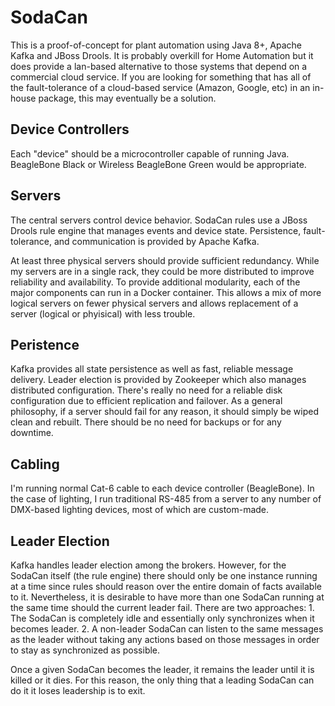 # SodaCan
This is a proof-of-concept for plant automation using Java 8+, Apache Kafka and JBoss Drools. It is probably overkill for Home Automation but it does provide a lan-based alternative to those systems that depend on a commercial cloud service. If you are looking for something that has all of the fault-tolerance of a cloud-based service (Amazon, Google, etc) in an in-house package, this may eventually be a solution. 

## Device Controllers
Each "device" should be a microcontroller capable of running Java. BeagleBone Black or Wireless BeagleBone Green would be appropriate.

## Servers
The central servers control device behavior. SodaCan rules use a JBoss Drools rule engine that manages events and device state. Persistence, fault-tolerance, and communication is provided by Apache Kafka. 

At least three physical servers should provide sufficient redundancy. While my servers are in a single rack, they could be more distributed to improve reliability and availability. To provide additional modularity, each of the major components can run in a Docker container. This allows a mix of more logical servers on fewer physical servers and allows replacement of a server (logical or phyisical) with less trouble.  

## Peristence
Kafka provides all state persistence as well as fast, reliable message delivery. Leader election is provided by Zookeeper which also manages distributed configuration. There's really no need for a reliable disk configuration due to efficient replication and failover. As a general philosophy, if a server should fail for any reason, it should simply be wiped clean and rebuilt. There should be no need for backups or for any downtime.

## Cabling
I'm running normal Cat-6 cable to each device controller (BeagleBone). In the case of lighting,  I run traditional RS-485 from a server to any number of DMX-based lighting devices, most of which are custom-made.

## Leader Election
Kafka handles leader election among the brokers. However, for the SodaCan itself (the rule engine) there should only be one instance running at a time since rules should reason over the entire domain of facts available to it. Nevertheless, it is desirable to have more than one SodaCan running at the same time should the current leader fail. There are two approaches: 1. The SodaCan is completely idle and essentially only synchronizes when it becomes leader. 2. A non-leader SodaCan can listen to the same messages as the leader without taking any actions based on those messages in order to stay as synchronized as possible. 

Once a given SodaCan becomes the leader, it remains the leader until it is killed or it dies. For this reason, the only thing that a leading SodaCan can do it it loses leadership is to exit.
